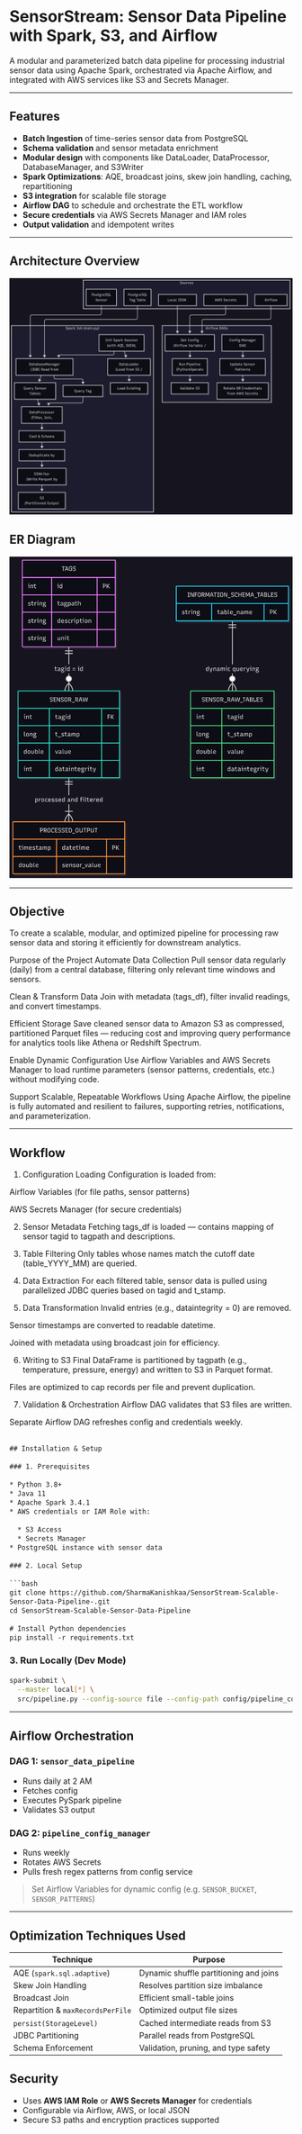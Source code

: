 # SensorStream: Sensor Data Pipeline with Spark, S3, and Airflow

A modular and parameterized batch data pipeline for processing industrial sensor data using Apache Spark, orchestrated via Apache Airflow, and integrated with AWS services like S3 and Secrets Manager.

---

## Features

- **Batch Ingestion** of time-series sensor data from PostgreSQL
- **Schema validation** and sensor metadata enrichment
- **Modular design** with components like DataLoader, DataProcessor, DatabaseManager, and S3Writer
- **Spark Optimizations**: AQE, broadcast joins, skew join handling, caching, repartitioning
- **S3 integration** for scalable file storage
- **Airflow DAG** to schedule and orchestrate the ETL workflow
- **Secure credentials** via AWS Secrets Manager and IAM roles
- **Output validation** and idempotent writes

---

## Architecture Overview
![Mermaid Chart](https://github.com/SharmaKanishkaa/SensorStream-Scalable-Sensor-Data-Pipeline/blob/main/Architecture.png)


## ER Diagram
![Mermaid Chart](https://github.com/SharmaKanishkaa/SensorStream-Scalable-Sensor-Data-Pipeline/blob/main/er%20diagram.png)

---

## Objective 

To create a scalable, modular, and optimized pipeline for processing raw sensor data and storing it efficiently for downstream analytics.

Purpose of the Project
Automate Data Collection
Pull sensor data regularly (daily) from a central database, filtering only relevant time windows and sensors.

Clean & Transform Data
Join with metadata (tags_df), filter invalid readings, and convert timestamps.

Efficient Storage
Save cleaned sensor data to Amazon S3 as compressed, partitioned Parquet files — reducing cost and improving query performance for analytics tools like Athena or Redshift Spectrum.

Enable Dynamic Configuration
Use Airflow Variables and AWS Secrets Manager to load runtime parameters (sensor patterns, credentials, etc.) without modifying code.

Support Scalable, Repeatable Workflows
Using Apache Airflow, the pipeline is fully automated and resilient to failures, supporting retries, notifications, and parameterization.

---

## Workflow
1. Configuration Loading
Configuration is loaded from:

Airflow Variables (for file paths, sensor patterns)

AWS Secrets Manager (for secure credentials)

2. Sensor Metadata Fetching
tags_df is loaded — contains mapping of sensor tagid to tagpath and descriptions.

3. Table Filtering
Only tables whose names match the cutoff date (table_YYYY_MM) are queried.

4. Data Extraction
For each filtered table, sensor data is pulled using parallelized JDBC queries based on tagid and t_stamp.

5. Data Transformation
Invalid entries (e.g., dataintegrity = 0) are removed.

Sensor timestamps are converted to readable datetime.

Joined with metadata using broadcast join for efficiency.

6. Writing to S3
Final DataFrame is partitioned by tagpath (e.g., temperature, pressure, energy) and written to S3 in Parquet format.

Files are optimized to cap records per file and prevent duplication.

7. Validation & Orchestration
Airflow DAG validates that S3 files are written.

Separate Airflow DAG refreshes config and credentials weekly.

```

## Installation & Setup

### 1. Prerequisites

* Python 3.8+
* Java 11
* Apache Spark 3.4.1
* AWS credentials or IAM Role with:

  * S3 Access
  * Secrets Manager
* PostgreSQL instance with sensor data

### 2. Local Setup

```bash
git clone https://github.com/SharmaKanishkaa/SensorStream-Scalable-Sensor-Data-Pipeline-.git
cd SensorStream-Scalable-Sensor-Data-Pipeline

# Install Python dependencies
pip install -r requirements.txt
```

### 3. Run Locally (Dev Mode)

```bash
spark-submit \
  --master local[*] \
  src/pipeline.py --config-source file --config-path config/pipeline_config.json
```

---

## Airflow Orchestration

### DAG 1: `sensor_data_pipeline`

* Runs daily at 2 AM
* Fetches config
* Executes PySpark pipeline
* Validates S3 output

### DAG 2: `pipeline_config_manager`

* Runs weekly
* Rotates AWS Secrets
* Pulls fresh regex patterns from config service

> Set Airflow Variables for dynamic config (e.g. `SENSOR_BUCKET`, `SENSOR_PATTERNS`)

---

## Optimization Techniques Used

| Technique                         | Purpose                                |
| --------------------------------- | -------------------------------------- |
| AQE (`spark.sql.adaptive`)        | Dynamic shuffle partitioning and joins |
| Skew Join Handling                | Resolves partition size imbalance      |
| Broadcast Join                    | Efficient small-table joins            |
| Repartition & `maxRecordsPerFile` | Optimized output file sizes            |
| `persist(StorageLevel)`           | Cached intermediate reads from S3      |
| JDBC Partitioning                 | Parallel reads from PostgreSQL         |
| Schema Enforcement                | Validation, pruning, and type safety   |

##  Security

* Uses **AWS IAM Role** or **AWS Secrets Manager** for credentials
* Configurable via Airflow, AWS, or local JSON
* Secure S3 paths and encryption practices supported
